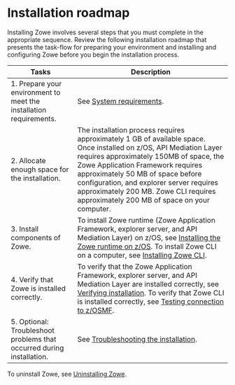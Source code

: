 # Installation roadmap

Installing Zowe involves several steps that you must complete in the appropriate sequence. Review the following installation roadmap that presents the task-flow for preparing your environment and installing and configuring Zowe before you begin the installation process.

Tasks | Description
--- | ---
1. Prepare your environment to meet the installation requirements. | See [System requirements](systemrequirements.md).
2. Allocate enough space for the installation. |  The installation process requires approximately 1 GB of available space. Once installed on z/OS, API Mediation Layer requires approximately 150MB of space, the Zowe Application Framework requires approximately 50 MB of space before configuration, and explorer server requires approximately 200 MB. Zowe CLI requires approximately 200 MB of space on your computer.
3. Install components of Zowe. | To install Zowe runtime (Zowe Application Framework, explorer server, and API Mediation Layer) on z/OS, see [Installing the Zowe runtime on z/OS](install-zos.md). To install Zowe CLI on a computer, see [Installing Zowe CLI](cli-installcli.md).
4. Verify that Zowe is installed correctly. | To verify that the Zowe Application Framework, explorer server, and API Mediation Layer are installed correctly, see [Verifying installation](install-zos.md#verifying-installation). To verify that Zowe CLI is installed correctly, see [Testing connection to z/OSMF](cli-installcli.md#testing-zowe-cli-connection-to-zosmf).
5. Optional: Troubleshoot problems that occurred during installation. | See [Troubleshooting the installation](../troubleshoot/troubleshootinstall.md).
To uninstall Zowe, see [Uninstalling Zowe](uninstall.md).

